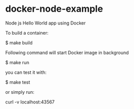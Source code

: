 # docker-node-example
Node js Hello World app using Docker

To build a container:

$ make build

Following command will start Docker image in background

$ make run

you can test it with:

$ make test

or simply run:

curl -v localhost:43567

